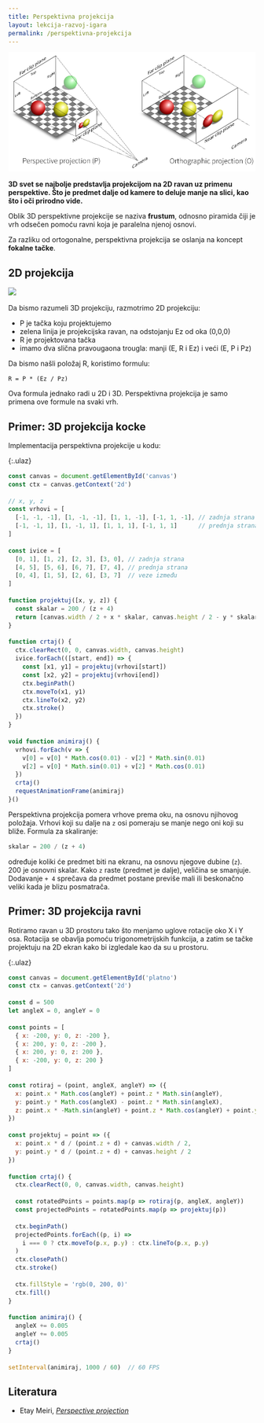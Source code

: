 ```yaml
---
title: Perspektivna projekcija
layout: lekcija-razvoj-igara
permalink: /perspektivna-projekcija
---
```


![perspektiva](/images/razvoj-igara/perspektiva.png)

<!-- ![](/images/razvoj-igara/ViewFrustum.svg) -->

**3D svet se najbolje predstavlja projekcijom na 2D ravan uz primenu perspektive. Što je predmet dalje od kamere to deluje manje na slici, kao što i oči prirodno vide.**

Oblik 3D perspektivne projekcije se naziva **frustum**, odnosno piramida čiji je vrh odsečen pomoću ravni koja je paralelna njenoj osnovi.

Za razliku od ortogonalne, perspektivna projekcija se oslanja na koncept **fokalne tačke**. 

<!-- ## Matrica projekcije

Najjednostavnija matrica perspektivne projekcije:

```
[ 1  0  0  0
  0  1  0  0
  0  0  1  0
  0  0 -1  0 ]
``` -->

## 2D projekcija

![](/images/razvoj-igara/PerspDiagram.svg)

Da bismo razumeli 3D projekciju, razmotrimo 2D projekciju:

- P je tačka koju projektujemo 
- zelena linija je projekcijska ravan, na odstojanju Ez od oka (0,0,0)
- R je projektovana tačka
- imamo dva slična pravougaona trougla: manji (E, R i Ez) i veći (E, P i Pz) 

Da bismo našli položaj R, koristimo formulu:

```
R = P * (Ez / Pz)
```

Ova formula jednako radi u 2D i 3D. Perspektivna projekcija je samo primena ove formule na svaki vrh.

## Primer: 3D projekcija kocke

Implementacija perspektivna projekcije u kodu:

{:.ulaz}
```js
const canvas = document.getElementById('canvas')
const ctx = canvas.getContext('2d')

// x, y, z
const vrhovi = [
  [-1, -1, -1], [1, -1, -1], [1, 1, -1], [-1, 1, -1], // zadnja strana
  [-1, -1, 1], [1, -1, 1], [1, 1, 1], [-1, 1, 1]      // prednja strana
]

const ivice = [
  [0, 1], [1, 2], [2, 3], [3, 0], // zadnja strana
  [4, 5], [5, 6], [6, 7], [7, 4], // prednja strana
  [0, 4], [1, 5], [2, 6], [3, 7]  // veze između
]

function projektuj([x, y, z]) {
  const skalar = 200 / (z + 4)
  return [canvas.width / 2 + x * skalar, canvas.height / 2 - y * skalar]
}

function crtaj() {
  ctx.clearRect(0, 0, canvas.width, canvas.height)
  ivice.forEach(([start, end]) => {
    const [x1, y1] = projektuj(vrhovi[start])
    const [x2, y2] = projektuj(vrhovi[end])
    ctx.beginPath()
    ctx.moveTo(x1, y1)
    ctx.lineTo(x2, y2)
    ctx.stroke()
  })
}

void function animiraj() {
  vrhovi.forEach(v => {
    v[0] = v[0] * Math.cos(0.01) - v[2] * Math.sin(0.01)
    v[2] = v[0] * Math.sin(0.01) + v[2] * Math.cos(0.01)
  })
  crtaj()
  requestAnimationFrame(animiraj)
}()
```

Perspektivna projekcija pomera vrhove prema oku, na osnovu njihovog položaja. Vrhovi koji su dalje na `z` osi pomeraju se manje nego oni koji su bliže. Formula za skaliranje:

```js
skalar = 200 / (z + 4) 
```

određuje koliki će predmet biti na ekranu, na osnovu njegove dubine (`z`). 200 je osnovni skalar. Kako `z` raste (predmet je dalje), veličina se smanjuje. Dodavanje `+ 4` sprečava da predmet postane previše mali ili beskonačno veliki kada je blizu posmatrača.


## Primer: 3D projekcija ravni

Rotiramo ravan u 3D prostoru tako što menjamo uglove rotacije oko X i Y osa. Rotacija se obavlja pomoću trigonometrijskih funkcija, a zatim se tačke projektuju na 2D ekran kako bi izgledale kao da su u prostoru. 

{:.ulaz}
```js
const canvas = document.getElementById('platno')
const ctx = canvas.getContext('2d')

const d = 500
let angleX = 0, angleY = 0

const points = [
  { x: -200, y: 0, z: -200 },
  { x: 200, y: 0, z: -200 },
  { x: 200, y: 0, z: 200 },
  { x: -200, y: 0, z: 200 }
]

const rotiraj = (point, angleX, angleY) => ({
  x: point.x * Math.cos(angleY) + point.z * Math.sin(angleY),
  y: point.y * Math.cos(angleX) - point.z * Math.sin(angleX),
  z: point.x * -Math.sin(angleY) + point.z * Math.cos(angleY) + point.y * Math.sin(angleX)
})

const projektuj = point => ({
  x: point.x * d / (point.z + d) + canvas.width / 2,
  y: point.y * d / (point.z + d) + canvas.height / 2
})

function crtaj() {
  ctx.clearRect(0, 0, canvas.width, canvas.height)

  const rotatedPoints = points.map(p => rotiraj(p, angleX, angleY))
  const projectedPoints = rotatedPoints.map(p => projektuj(p))

  ctx.beginPath()
  projectedPoints.forEach((p, i) =>
    i === 0 ? ctx.moveTo(p.x, p.y) : ctx.lineTo(p.x, p.y)
  )
  ctx.closePath()
  ctx.stroke()

  ctx.fillStyle = 'rgb(0, 200, 0)'
  ctx.fill()
}

function animiraj() {
  angleX += 0.005
  angleY += 0.005
  crtaj()
}

setInterval(animiraj, 1000 / 60)  // 60 FPS
```

## Literatura

- Etay Meiri, [*Perspective projection*](https://ogldev.org/www/tutorial12/tutorial12.html)